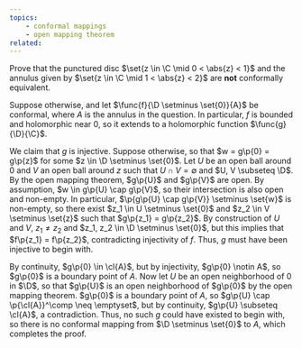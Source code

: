 ```yaml
---
topics:
    - conformal mappings
    - open mapping theorem
related:
---
```


<problem>

Prove that the punctured disc $\set{z \in \C \mid 0 < \abs{z} < 1}$ and the annulus given by $\set{z \in \C \mid 1 < \abs{z} < 2}$ are **not** conformally equivalent.

</problem>

<solution>

Suppose otherwise, and let $\func{f}{\D \setminus \set{0}}{A}$ be conformal, where $A$ is the annulus in the question. In particular, $f$ is bounded and holomorphic near $0$, so it extends to a holomorphic function $\func{g}{\D}{\C}$.

We claim that $g$ is injective. Suppose otherwise, so that $w = g\p{0} = g\p{z}$ for some $z \in \D \setminus \set{0}$. Let $U$ be an open ball around $0$ and $V$ an open ball around $z$ such that $U \cap V = \emptyset$ and $U, V \subseteq \D$. By the open mapping theorem, $g\p{U}$ and $g\p{V}$ are open. By assumption, $w \in g\p{U} \cap g\p{V}$, so their intersection is also open and non-empty. In particular, $\p{g\p{U} \cap g\p{V}} \setminus \set{w}$ is non-empty, so there exist $z_1 \in U \setminus \set{0}$ and $z_2 \in V \setminus \set{z}$ such that $g\p{z_1} = g\p{z_2}$. By construction of $U$ and $V$, $z_1 \neq z_2$ and $z_1, z_2 \in \D \setminus \set{0}$, but this implies that $f\p{z_1} = f\p{z_2}$, contradicting injectivity of $f$. Thus, $g$ must have been injective to begin with.

By continuity, $g\p{0} \in \cl{A}$, but by injectivity, $g\p{0} \notin A$, so $g\p{0}$ is a boundary point of $A$. Now let $U$ be an open neighborhood of $0$ in $\D$, so that $g\p{U}$ is an open neighborhood of $g\p{0}$ by the open mapping theorem. $g\p{0}$ is a boundary point of $A$, so $g\p{U} \cap \p{\cl{A}}^\comp \neq \emptyset$, but by continuity, $g\p{U} \subseteq \cl{A}$, a contradiction. Thus, no such $g$ could have existed to begin with, so there is no conformal mapping from $\D \setminus \set{0}$ to $A$, which completes the proof.

</solution>
